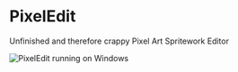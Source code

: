 # PixelEdit
Unfinished and therefore crappy Pixel Art Spritework Editor

![PixelEdit running on Windows](https://i.imgur.com/SxRrcfi.png)
